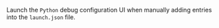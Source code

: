 Launch the `Python` debug configuration UI when manually adding entries into the `launch.json` file.
